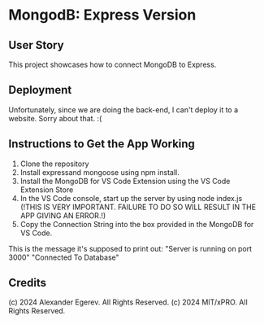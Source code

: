 # MongodB: Express Version

## User Story
This project showcases how to connect MongoDB to Express. 

## Deployment
Unfortunately, since we are doing the back-end, I can't deploy it to a website. Sorry about that. :( 

## Instructions to Get the App Working
1. Clone the repository
2. Install expressand mongoose using npm install.
3. Install the MongoDB for VS Code Extension using the VS Code Extension Store
4. In the VS Code console, start up the server by using node index.js (!THIS IS VERY IMPORTANT. FAILURE TO DO SO WILL RESULT IN THE APP GIVING AN ERROR.!)
5. Copy the Connection String into the box provided in the MongoDB for VS Code.

This is the message it's supposed to print out:
  "Server is running on port 3000"
  "Connected To Database"


## Credits
(c) 2024 Alexander Egerev. All Rights Reserved. 
(c) 2024 MIT/xPRO. All Rights Reserved.

